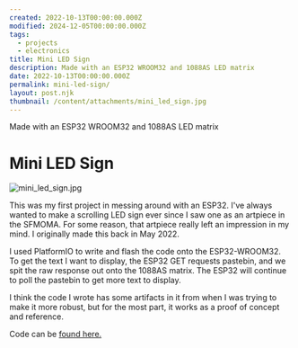 ```yaml
---
created: 2022-10-13T00:00:00.000Z
modified: 2024-12-05T00:00:00.000Z
tags:
  - projects
  - electronics
title: Mini LED Sign
description: Made with an ESP32 WROOM32 and 1088AS LED matrix
date: 2022-10-13T00:00:00.000Z
permalink: mini-led-sign/
layout: post.njk
thumbnail: /content/attachments/mini_led_sign.jpg
---
```


Made with an ESP32 WROOM32 and 1088AS LED matrix

# Mini LED Sign

![mini_led_sign.jpg](/content/attachments/mini_led_sign.jpg)

This was my first project in messing around with an ESP32. I've always wanted to make a scrolling LED sign ever since I saw one as an artpiece in the SFMOMA. For some reason, that artpiece really left an impression in my mind. I originally made this back in May 2022.

I used PlatformIO to write and flash the code onto the ESP32-WROOM32. To get the text I want to display, the ESP32 GET requests pastebin, and we spit the raw response out onto the 1088AS matrix. The ESP32 will continue to poll the pastebin to get more text to display.

I think the code I wrote has some artifacts in it from when I was trying to make it more robust, but for the most part, it works as a proof of concept and reference.

Code can be [found here.](https://github.com/k-xvin/esp32-1088as-matrix)
